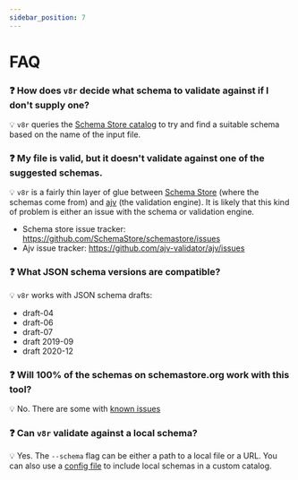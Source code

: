 ```yaml
---
sidebar_position: 7
---
```


# FAQ

### ❓ How does `v8r` decide what schema to validate against if I don't supply one?

💡 `v8r` queries the [Schema Store catalog](https://www.schemastore.org/) to try and find a suitable schema based on the name of the input file.

### ❓ My file is valid, but it doesn't validate against one of the suggested schemas.

💡 `v8r` is a fairly thin layer of glue between [Schema Store](https://www.schemastore.org/) (where the schemas come from) and [ajv](https://www.npmjs.com/package/ajv) (the validation engine). It is likely that this kind of problem is either an issue with the schema or validation engine.

* Schema store issue tracker: https://github.com/SchemaStore/schemastore/issues
* Ajv issue tracker: https://github.com/ajv-validator/ajv/issues

### ❓ What JSON schema versions are compatible?

💡 `v8r` works with JSON schema drafts:

* draft-04
* draft-06
* draft-07
* draft 2019-09
* draft 2020-12

### ❓ Will 100% of the schemas on schemastore.org work with this tool?

💡 No. There are some with [known issues](https://github.com/chris48s/v8r/issues/18)

### ❓ Can `v8r` validate against a local schema?

💡 Yes. The `--schema` flag can be either a path to a local file or a URL. You can also use a [config file](./configuration.md) to include local schemas in a custom catalog.
